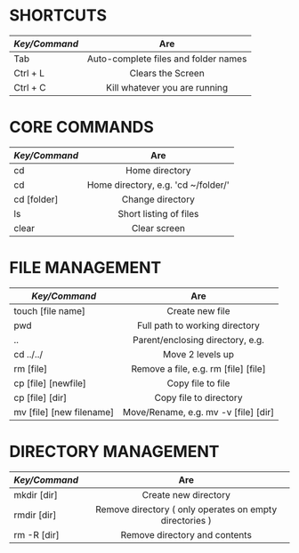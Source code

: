 # SHORTCUTS
| _Key/Command_   |      Are        |
|----------|:-------------:|
| Tab | Auto-complete files and folder names |
| Ctrl + L | Clears the Screen |
| Ctrl + C | Kill whatever you are running |

# CORE COMMANDS
| _Key/Command_   |      Are        |
|----------|:-------------:|
| cd | Home directory |
| cd | Home directory, e.g. 'cd ~/folder/' |
| cd [folder] | Change directory |
| ls | Short listing of files |
| clear | Clear screen |


# FILE MANAGEMENT
| _Key/Command_   |      Are        |
|----------|:-------------:|
| touch [file name] | Create new file |
| pwd | Full path to working directory |
| .. | Parent/enclosing directory, e.g. |
| cd ../../ | Move 2 levels up |
| rm [file] | Remove a file, e.g. rm [file] [file] |
| cp [file] [newfile] | Copy file to file |
| cp [file] [dir] | Copy file to directory |
| mv [file] [new filename] | Move/Rename, e.g. mv -v [file] [dir] |

# DIRECTORY MANAGEMENT
| _Key/Command_   |      Are        |
|----------|:-------------:|
| mkdir [dir] | Create new directory |
| rmdir [dir] | Remove directory ( only operates on empty directories ) |
| rm -R [dir] | Remove directory and contents |
